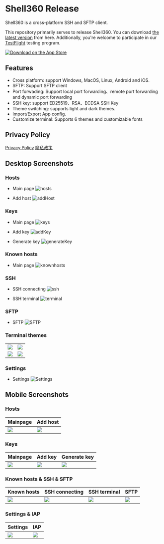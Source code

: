 # Shell360 Release

Shell360 is a cross-platform SSH and SFTP client.

This repository primarily serves to release Shell360. You can download [the latest version](https://github.com/shell360/release/releases) from here. Additionally, you're welcome to participate in our [TestFlight](https://testflight.apple.com/join/teqJZCRm) testing program.

<a href="https://apps.apple.com/app/shell360/id6502880351">
  <img src="./Download-on-the-App-Store.svg" alt="Download on the App Store">
</a>

## Features

- Cross platform: support Windows, MacOS, Linux, Android and iOS.
- SFTP: Support SFTP client
- Port forwading: Support local port forwarding、remote port forwarding and dynamic port forwarding
- SSH key: support ED25519、RSA、ECDSA SSH Key
- Theme switching: supports light and dark themes.
- Import/Export App config.
- Customize terminal: Supports 6 themes and customizable fonts

## Privacy Policy

[Privacy Policy](./Privacy-Policy.md)
[隐私政策](./Privacy-Policy-zh_CN.md)

## Desktop Screenshots

### Hosts

- Main page
  ![hosts](./screenshots/desktop/hosts.png)

- Add host
  ![addHost](./screenshots/desktop/addHost.png)

### Keys

- Main page
  ![keys](./screenshots/desktop/keys.png)

- Add key
  ![addKey](./screenshots/desktop/addKey.png)

- Generate key
  ![generateKey](./screenshots/desktop/generateKey.png)

### Known hosts

- Main page
  ![knownhosts](./screenshots/desktop/knownhosts.png)

### SSH

- SSH connecting
  ![ssh](./screenshots/desktop/ssh.png)

- SSH terminal
  ![terminal](./screenshots/desktop/terminal.png)

### SFTP

- SFTP
  ![SFTP](./screenshots/desktop/sftp.png)

### Terminal themes

<table>
  <tbody>
    <tr>
      <td>
        <img src="./screenshots/desktop/terminal-themes/terminal-theme-1.png" />
      </td>
      <td>
        <img src="./screenshots/desktop/terminal-themes/terminal-theme-2.png" />
      </td>
    </tr>
    <tr>
        <td>
          <img src="./screenshots/desktop/terminal-themes/terminal-theme-3.png" />
        </td>
        <td>
          <img src="./screenshots/desktop/terminal-themes/terminal-theme-4.png" />
        </td>
      </tr>
  </tbody>
</table>

### Settings

- Settings
  ![Settings](./screenshots/desktop/settings.png)

## Mobile Screenshots

### Hosts

<table>
  <thead>
    <tr>
      <th>Mainpage</th>
      <th>Add host</th>
    </tr>
  </thead>
  <tbody>
    <tr>
      <td>
        <img src="./screenshots/mobile/hosts.png" />
      </td>
      <td>
        <img src="./screenshots/mobile/addHost.png" />
      </td>
    </tr>
  </tbody>
</table>

### Keys

<table>
  <thead>
    <tr>
      <th>Mainpage</th>
      <th>Add key</th>
      <th>Generate key</th>
    </tr>
  </thead>
  <tbody>
    <tr>
      <td>
        <img src="./screenshots/mobile/keys.png" />
      </td>
      <td>
        <img src="./screenshots/mobile/addKey.png" />
      </td>
      <td>
        <img src="./screenshots/mobile/generateKey.png" />
      </td>
    </tr>
  </tbody>
</table>

### Known hosts & SSH & SFTP

<table>
  <thead>
    <tr>
      <th>Known hosts</th>
      <th>SSH connecting</th>
      <th>SSH terminal</th>
      <th>SFTP</th>
    </tr>
  </thead>
  <tbody>
    <tr>
      <td>
        <img src="./screenshots/mobile/knownhosts.png" />
      </td>
      <td>
        <img src="./screenshots/mobile/ssh.png" />
      </td>
      <td>
        <img src="./screenshots/mobile/terminal.png" />
      </td>
      <td>
        <img src="./screenshots/mobile/sftp.png" />
      </td>
    </tr>
  </tbody>
</table>

### Settings & IAP

<table>
  <thead>
    <tr>
      <th>Settings</th>
      <th>IAP</th>
    </tr>
  </thead>
  <tbody>
    <tr>
      <td>
        <img src="./screenshots/mobile/settings.png" />
      </td>
      <td>
        <img src="./screenshots/mobile/iap.png" />
      </td>
    </tr>
  </tbody>
</table>
